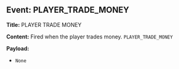 ## Event: PLAYER_TRADE_MONEY

**Title:** PLAYER TRADE MONEY

**Content:**
Fired when the player trades money.
`PLAYER_TRADE_MONEY`

**Payload:**
- `None`